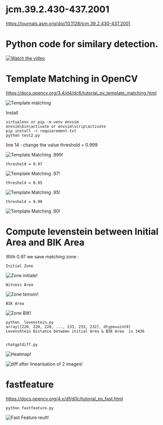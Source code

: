 # jcm.39.2.430-437.2001
https://journals.asm.org/doi/10.1128/jcm.39.2.430-437.2001

# Python code for similary detection. 

[![Watch the video](https://img.youtube.com/vi/WKOYBTMHhmc/default.jpg)](https://youtu.be/WKOYBTMHhmc)




# Template Matching in OpenCV


https://docs.opencv.org/3.4/d4/dc6/tutorial_py_template_matching.html


![Template matching](/match.jpg "Template Matching")


Install 

    virtualenv or pip -m venv envsim 
    envsim\bin\activate or envsim\scrip\activate
    pip install -r requierement.txt 
    python test2.py 

line 14 : change the value 
    threshold = 0.999

![Template Matching .999!](/res99.png "Template Matching .999")

    threshold = 0.97

    
![Template Matching .97!](/res97.png "Template Matching .97")

    threshold = 0.95

![Template Matching .95!](/res95.png "Template Matching .95")

    threshold = 0.90

![Template Matching .90!](/res95.png "Template Matching .90")


# Compute levenstein between Initial Area and BIK Area

With 0.97 we save matching zone : 

    Initial Zone
    
![Zone initiale!](/crop595_460.png  "Zone initiale")

    Witness Area 

![Zone temoin!](/crop1127_81.png  "Zone temoin")

    BIK Area 
    
![Zone BIK!](/crop843_523.png  "Zone BIK")

 
    python  levenstein.py
    array([220, 220, 220, ..., 233, 233, 232], dtype=uint8)
    Levenshtein Distance between initial Area & BIK Area  is 3436


    chatgptdiff.py 
    
![Heatmap!](/heatmap2.png  "heatmap")


![diff after linearisation of 2 images!](/histodiff.png  "diff after linearisation of two images")


    

# fastfeature

https://docs.opencv.org/4.x/df/d0c/tutorial_py_fast.html


    python fastfeature.py 


    
![Fast Feature reult!](/fastfeature.png "Fast Feature")
